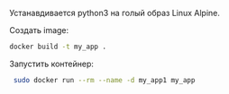 Устанавдивается python3 на голый образ Linux Alpine.

Создать image:
```bash
docker build -t my_app .
```

Запустить контейнер:
```bash
 sudo docker run --rm --name -d my_app1 my_app
```